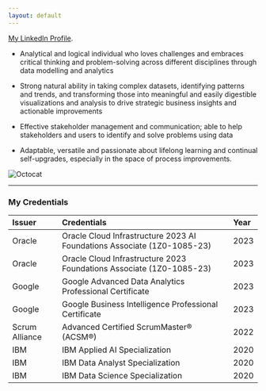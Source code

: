 ```yaml
---
layout: default
---
```


[My LinkedIn Profile](https://www.linkedin.com/in/annabel-lee/).

*   Analytical and logical individual who loves challenges and embraces critical thinking and problem-solving across different disciplines through data modelling and analytics

*   Strong natural ability in taking complex datasets, identifying patterns and trends, and transforming those into meaningful and easily digestible visualizations and analysis to drive strategic business insights and actionable improvements

*   Effective stakeholder management and communication; able to help stakeholders and users to identify and solve problems using data

*   Adaptable, versatile and passionate about lifelong learning and continual self-upgrades, especially in the space of process improvements.

![Octocat](https://github.githubassets.com/images/icons/emoji/octocat.png)
* * *
### My Credentials

| Issuer        | Credentials        | Year |
|:-------------|:------------------|:------|
| Oracle      | Oracle Cloud Infrastructure 2023 AI Foundations Associate (1Z0-1085-23) | 2023  |
| Oracle      | Oracle Cloud Infrastructure 2023 Foundations Associate (1Z0-1085-23)  | 2023  |
| Google      | Google Advanced Data Analytics Professional Certificate | 2023  |
| Google      | Google Business Intelligence Professional Certificate | 2023  |
| Scrum Alliance      | Advanced Certified ScrumMaster® (ACSM®) | 2022  |
| IBM      | IBM Applied AI Specialization | 2020  |
| IBM      | IBM Data Analyst Specialization | 2020  |
| IBM      | IBM Data Science Specialization | 2020  |
